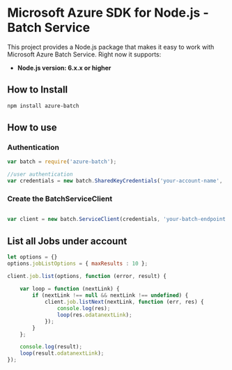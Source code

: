 # Microsoft Azure SDK for Node.js - Batch Service

This project provides a Node.js package that makes it easy to work with Microsoft Azure Batch Service. Right now it supports:
- **Node.js version: 6.x.x or higher**

## How to Install

```bash
npm install azure-batch
```

## How to use

### Authentication

 ```javascript
 var batch = require('azure-batch');

 //user authentication
 var credentials = new batch.SharedKeyCredentials('your-account-name', 'your-account-key');
 ```

### Create the BatchServiceClient

```javascript

var client = new batch.ServiceClient(credentials, 'your-batch-endpoint');
```

## List all Jobs under account

```javascript
let options = {}
options.jobListOptions = { maxResults : 10 };

client.job.list(options, function (error, result) {
    
    var loop = function (nextLink) {
        if (nextLink !== null && nextLink !== undefined) {
            client.job.listNext(nextLink, function (err, res) {
                console.log(res);
                loop(res.odatanextLink);
            });
        }
    };

    console.log(result);
    loop(result.odatanextLink);
});
```
